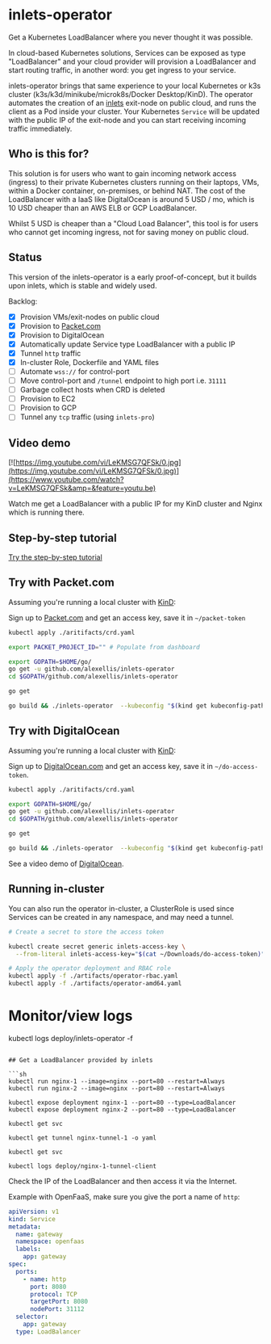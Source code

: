 # inlets-operator

Get a Kubernetes LoadBalancer where you never thought it was possible.

In cloud-based Kubernetes solutions, Services can be exposed as type "LoadBalancer" and your cloud provider will provision a LoadBalancer and start routing traffic, in another word: you get ingress to your service.

inlets-operator brings that same experience to your local Kubernetes or k3s cluster (k3s/k3d/minikube/microk8s/Docker Desktop/KinD). The operator automates the creation of an [inlets](https://inlets.dev) exit-node on public cloud, and runs the client as a Pod inside your cluster. Your Kubernetes `Service` will be updated with the public IP of the exit-node and you can start receiving incoming traffic immediately.

## Who is this for?

This solution is for users who want to gain incoming network access (ingress) to their private Kubernetes clusters running on their laptops, VMs, within a Docker container, on-premises, or behind NAT. The cost of the LoadBalancer with a IaaS like DigitalOcean is around 5 USD / mo, which is 10 USD cheaper than an AWS ELB or GCP LoadBalancer.

Whilst 5 USD is cheaper than a "Cloud Load Balancer", this tool is for users who cannot get incoming ingress, not for saving money on public cloud.

## Status

This version of the inlets-operator is a early proof-of-concept, but it builds upon inlets, which is stable and widely used.

Backlog:
- [x] Provision VMs/exit-nodes on public cloud
- [x] Provision to [Packet.com](https://packet.com)
- [x] Provision to DigitalOcean
- [x] Automatically update Service type LoadBalancer with a public IP
- [x] Tunnel `http` traffic
- [x] In-cluster Role, Dockerfile and YAML files
- [ ] Automate `wss://` for control-port
- [ ] Move control-port and `/tunnel` endpoint to high port i.e. `31111`
- [ ] Garbage collect hosts when CRD is deleted
- [ ] Provision to EC2
- [ ] Provision to GCP
- [ ] Tunnel any `tcp` traffic (using `inlets-pro`)

## Video demo

[![https://img.youtube.com/vi/LeKMSG7QFSk/0.jpg](https://img.youtube.com/vi/LeKMSG7QFSk/0.jpg)](https://www.youtube.com/watch?v=LeKMSG7QFSk&amp=&feature=youtu.be)

Watch me get a LoadBalancer with a public IP for my KinD cluster and Nginx which is running there.

## Step-by-step tutorial

[Try the step-by-step tutorial](https://blog.alexellis.io/ingress-for-your-local-kubernetes-cluster/)

## Try with Packet.com

Assuming you're running a local cluster with [KinD](https://github.com/kubernetes-sigs/kind):

Sign up to [Packet.com](https://packet.com) and get an access key, save it in `~/packet-token`

```sh
kubectl apply ./aritifacts/crd.yaml

export PACKET_PROJECT_ID=""	# Populate from dashboard

export GOPATH=$HOME/go/
go get -u github.com/alexellis/inlets-operator
cd $GOPATH/github.com/alexellis/inlets-operator

go get

go build && ./inlets-operator  --kubeconfig "$(kind get kubeconfig-path --name="kind")" --access-key=$(cat ~/packet-token) --project-id="${PACKET_PROJECT_ID}"
```

## Try with DigitalOcean

Assuming you're running a local cluster with [KinD](https://github.com/kubernetes-sigs/kind):

Sign up to [DigitalOcean.com](https://DigitalOcean.com) and get an access key, save it in `~/do-access-token`.

```sh
kubectl apply ./aritifacts/crd.yaml

export GOPATH=$HOME/go/
go get -u github.com/alexellis/inlets-operator
cd $GOPATH/github.com/alexellis/inlets-operator

go get

go build && ./inlets-operator  --kubeconfig "$(kind get kubeconfig-path --name="kind")" --access-key=$(cat ~/do-access-token) --provider digitalocean
```

See a video demo of [DigitalOcean](https://youtu.be/c6DTrNk9zRk).

## Running in-cluster

You can also run the operator in-cluster, a ClusterRole is used since Services can be created in any namespace, and may need a tunnel.

```sh
# Create a secret to store the access token

kubectl create secret generic inlets-access-key \
  --from-literal inlets-access-key="$(cat ~/Downloads/do-access-token)"

# Apply the operator deployment and RBAC role
kubectl apply -f ./artifacts/operator-rbac.yaml
kubectl apply -f ./artifacts/operator-amd64.yaml
```

# Monitor/view logs
kubectl logs deploy/inlets-operator -f
```

## Get a LoadBalancer provided by inlets

```sh
kubectl run nginx-1 --image=nginx --port=80 --restart=Always
kubectl run nginx-2 --image=nginx --port=80 --restart=Always

kubectl expose deployment nginx-1 --port=80 --type=LoadBalancer
kubectl expose deployment nginx-2 --port=80 --type=LoadBalancer

kubectl get svc

kubectl get tunnel nginx-tunnel-1 -o yaml

kubectl get svc

kubectl logs deploy/nginx-1-tunnel-client
```

Check the IP of the LoadBalancer and then access it via the Internet.

Example with OpenFaaS, make sure you give the port a name of `http`:

```yaml
apiVersion: v1
kind: Service
metadata:
  name: gateway
  namespace: openfaas
  labels:
    app: gateway
spec:
  ports:
    - name: http
      port: 8080
      protocol: TCP
      targetPort: 8080
      nodePort: 31112
  selector:
    app: gateway
  type: LoadBalancer
  ```
